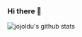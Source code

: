### Hi there 👋

![jojoldu's github stats](https://github-readme-stats.vercel.app/api?username=HanJunSeok-HJS&show_icons=true&theme=merko)




